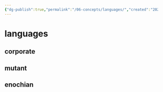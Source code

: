 ```yaml
---
{"dg-publish":true,"permalink":"/06-concepts/languages/","created":"2024-11-12T10:17:23.847-06:00","updated":"2024-11-12T11:24:56.882-06:00"}
---
```


# languages

## corporate

## mutant

## enochian
